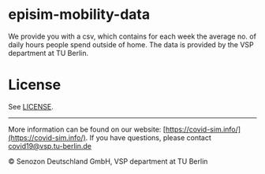 # episim-mobility-data
We provide you with a csv, which contains for each week the average no. of daily hours people spend outside of home. The data is provided by the VSP department at TU Berlin.

# License

See [LICENSE](https://github.com/matsim-vsp/episim-mobility-data/blob/main/LICENSE).
___

More information can be found on our website:  [https://covid-sim.info/](https://covid-sim.info/).  If you have questions, please contact  [covid19@vsp.tu-berlin.de](mailto:covid19@vsp.tu-berlin.de)

&copy; Senozon Deutschland GmbH, VSP department at TU Berlin  
